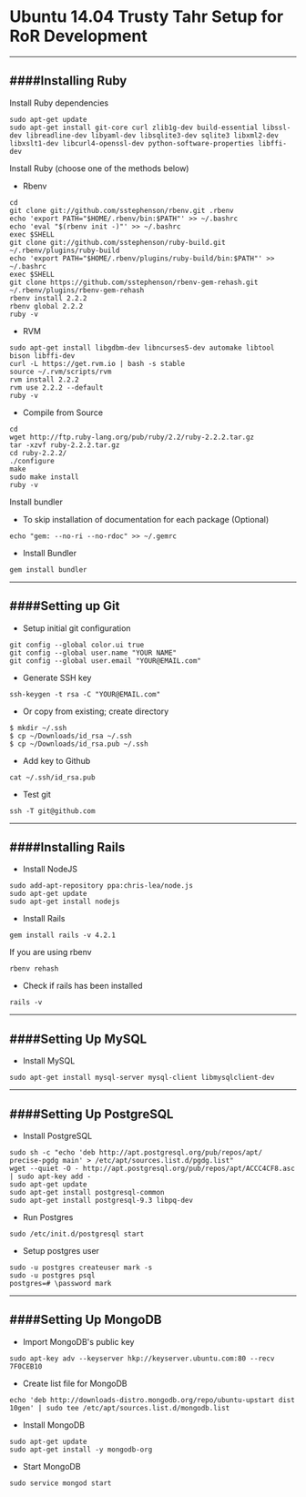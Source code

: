 # Ubuntu 14.04 Trusty Tahr Setup for RoR Development 
---
####Installing Ruby
---
Install Ruby dependencies  
```
sudo apt-get update
sudo apt-get install git-core curl zlib1g-dev build-essential libssl-dev libreadline-dev libyaml-dev libsqlite3-dev sqlite3 libxml2-dev libxslt1-dev libcurl4-openssl-dev python-software-properties libffi-dev
```
Install Ruby (choose one of the methods below)  

* Rbenv
```
cd
git clone git://github.com/sstephenson/rbenv.git .rbenv
echo 'export PATH="$HOME/.rbenv/bin:$PATH"' >> ~/.bashrc
echo 'eval "$(rbenv init -)"' >> ~/.bashrc
exec $SHELL
git clone git://github.com/sstephenson/ruby-build.git ~/.rbenv/plugins/ruby-build
echo 'export PATH="$HOME/.rbenv/plugins/ruby-build/bin:$PATH"' >> ~/.bashrc
exec $SHELL
git clone https://github.com/sstephenson/rbenv-gem-rehash.git ~/.rbenv/plugins/rbenv-gem-rehash
rbenv install 2.2.2
rbenv global 2.2.2
ruby -v
```
* RVM
```
sudo apt-get install libgdbm-dev libncurses5-dev automake libtool bison libffi-dev
curl -L https://get.rvm.io | bash -s stable
source ~/.rvm/scripts/rvm
rvm install 2.2.2
rvm use 2.2.2 --default
ruby -v
```
* Compile from Source
```
cd
wget http://ftp.ruby-lang.org/pub/ruby/2.2/ruby-2.2.2.tar.gz
tar -xzvf ruby-2.2.2.tar.gz
cd ruby-2.2.2/
./configure
make
sudo make install
ruby -v
```
Install bundler  
* To skip installation of documentation for each package (Optional)
```
echo "gem: --no-ri --no-rdoc" >> ~/.gemrc
```
* Install Bundler
```
gem install bundler
```
---
####Setting up Git
---
* Setup initial git configuration
```
git config --global color.ui true
git config --global user.name "YOUR NAME"
git config --global user.email "YOUR@EMAIL.com"
```
* Generate SSH key
```
ssh-keygen -t rsa -C "YOUR@EMAIL.com"
```
* Or copy from existing; create directory
```
$ mkdir ~/.ssh
$ cp ~/Downloads/id_rsa ~/.ssh
$ cp ~/Downloads/id_rsa.pub ~/.ssh
```
* Add key to Github
```
cat ~/.ssh/id_rsa.pub
```
* Test git
```
ssh -T git@github.com
```
---
####Installing Rails
---
* Install NodeJS
```
sudo add-apt-repository ppa:chris-lea/node.js
sudo apt-get update
sudo apt-get install nodejs
```
* Install Rails
```
gem install rails -v 4.2.1
```
If you are using rbenv
```
rbenv rehash
```
* Check if rails has been installed
```
rails -v
```
---
####Setting Up MySQL
---
* Install MySQL
```
sudo apt-get install mysql-server mysql-client libmysqlclient-dev
```
---
####Setting Up PostgreSQL
---
* Install PostgreSQL
```
sudo sh -c "echo 'deb http://apt.postgresql.org/pub/repos/apt/ precise-pgdg main' > /etc/apt/sources.list.d/pgdg.list"
wget --quiet -O - http://apt.postgresql.org/pub/repos/apt/ACCC4CF8.asc | sudo apt-key add -
sudo apt-get update
sudo apt-get install postgresql-common
sudo apt-get install postgresql-9.3 libpq-dev
```

* Run Postgres
```
sudo /etc/init.d/postgresql start
```

* Setup postgres user
```
sudo -u postgres createuser mark -s
sudo -u postgres psql
postgres=# \password mark
```
---
####Setting Up MongoDB
---
* Import MongoDB's public key
```
sudo apt-key adv --keyserver hkp://keyserver.ubuntu.com:80 --recv 7F0CEB10
```
* Create list file for MongoDB
```
echo 'deb http://downloads-distro.mongodb.org/repo/ubuntu-upstart dist 10gen' | sudo tee /etc/apt/sources.list.d/mongodb.list
```
* Install MongoDB
```
sudo apt-get update
sudo apt-get install -y mongodb-org
```
* Start MongoDB
```
sudo service mongod start
```
